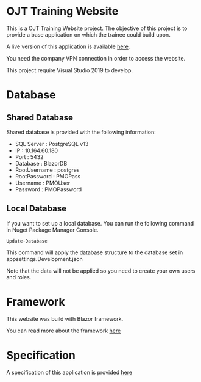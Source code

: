 # OJT Training Website

This is a OJT Training Website project. The objective of this project is to provide a base application on which the trainee could build upon.

A live version of this application is available [here](http://10.164.60.180/).

You need the company VPN connection in order to access the website.

This project require Visual Studio 2019 to develop.

# Database

## Shared Database

Shared database is provided with the following information:
- SQL Server : PostgreSQL v13
- IP : 10.164.60.180
- Port : 5432
- Database : BlazorDB
- RootUsername : postgres
- RootPassword : PMOPass
- Username : PMOUser
- Password : PMOPassword

## Local Database

If you want to set up a local database. You can run the following command in Nuget Package Manager Console.
```nuget
Update-Database
```

This command will apply the database structure to the database set in appsettings.Development.json

Note that the data will not be applied so you need to create your own users and roles.

# Framework

This website was build with Blazor framework.

You can read more about the framework [here](https://docs.microsoft.com/en-us/aspnet/core/blazor/?view=aspnetcore-5.0)

# Specification

A specification of this application is provided [here](https://fujitsu-my.sharepoint.com/:f:/p/mohamad_fadhli/Egh9vdNPCLVDns_iJ4PhU1YBQjgLdrmsiwB4SZPb1XghUQ?e=7A47o6)

